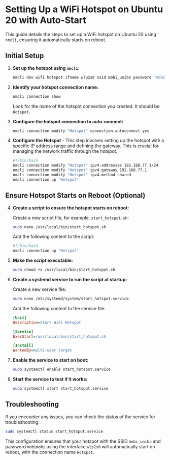 
# Setting Up a WiFi Hotspot on Ubuntu 20 with Auto-Start

This guide details the steps to set up a WiFi hotspot on Ubuntu 20 using `nmcli`, ensuring it automatically starts on reboot.

## Initial Setup

1. **Set up the hotspot using `nmcli`:**

   ```bash
   nmcli dev wifi hotspot ifname wlp2s0 ssid mobi_unibo password "mobimobi"
   ```

2. **Identify your hotspot connection name:**

   ```bash
   nmcli connection show
   ```

   Look for the name of the hotspot connection you created. It should be `Hotspot`.

3. **Configure the hotspot connection to auto-connect:**

   ```bash
   nmcli connection modify "Hotspot" connection.autoconnect yes
   ```

4. **Configure the Hotspot** - This step involves setting up the hotspot with a specific IP address range and defining the gateway. This is crucial for managing the network traffic through the hotspot.

   ```bash
   #!/bin/bash
   nmcli connection modify "Hotspot" ipv4.addresses 192.168.77.1/24
   nmcli connection modify "Hotspot" ipv4.gateway 192.168.77.1
   nmcli connection modify "Hotspot" ipv4.method shared
   nmcli connection up "Hotspot"
   ```

## Ensure Hotspot Starts on Reboot (Optional)

4. **Create a script to ensure the hotspot starts on reboot:**

   Create a new script file, for example, `start_hotspot.sh`:

   ```bash
   sudo nano /usr/local/bin/start_hotspot.sh
   ```

   Add the following content to the script:

   ```bash
   #!/bin/bash
   nmcli connection up "Hotspot"
   ```

5. **Make the script executable:**

   ```bash
   sudo chmod +x /usr/local/bin/start_hotspot.sh
   ```

6. **Create a systemd service to run the script at startup:**

   Create a new service file:

   ```bash
   sudo nano /etc/systemd/system/start_hotspot.service
   ```

   Add the following content to the service file:

   ```ini
   [Unit]
   Description=Start WiFi Hotspot

   [Service]
   ExecStart=/usr/local/bin/start_hotspot.sh

   [Install]
   WantedBy=multi-user.target
   ```

7. **Enable the service to start on boot:**

   ```bash
   sudo systemctl enable start_hotspot.service
   ```

8. **Start the service to test if it works:**

   ```bash
   sudo systemctl start start_hotspot.service
   ```

## Troubleshooting

If you encounter any issues, you can check the status of the service for troubleshooting:

```bash
sudo systemctl status start_hotspot.service
```

This configuration ensures that your hotspot with the SSID `mobi_unibo` and password `mobimobi` using the interface `wlp2s0` will automatically start on reboot, with the connection name `Hotspot`.
